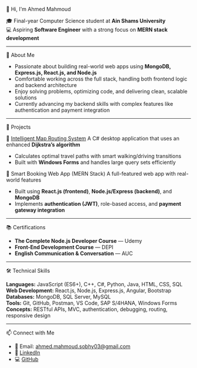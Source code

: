 👋 Hi, I'm Ahmed Mahmoud

🎓 Final-year Computer Science student at **Ain Shams University**  
💻 Aspiring **Software Engineer** with a strong focus on **MERN stack development**

---

💼 About Me

- Passionate about building real-world web apps using **MongoDB, Express.js, React.js, and Node.js**
- Comfortable working across the full stack, handling both frontend logic and backend architecture
- Enjoy solving problems, optimizing code, and delivering clean, scalable solutions
- Currently advancing my backend skills with complex features like authentication and payment integration

---

🚀 Projects

🧭 [Intelligent Map Routing System](https://github.com/Ahmed-Mahmoudd/Map-Routing)
A C# desktop application that uses an enhanced **Dijkstra’s algorithm**  
- Calculates optimal travel paths with smart walking/driving transitions  
- Built with **Windows Forms** and handles large query sets efficiently

🧾 Smart Booking Web App (MERN Stack)
A full-featured web app with real-world features  
- Built using **React.js (frontend)**, **Node.js/Express (backend)**, and **MongoDB**  
- Implements **authentication (JWT)**, role-based access, and **payment gateway integration**

---

📚 Certifications

- **The Complete Node.js Developer Course** — Udemy  
- **Front-End Development Course** — DEPI  
- **English Communication & Conversation** — AUC

---

🛠️ Technical Skills

**Languages:** JavaScript (ES6+), C++, C\#, Python, Java, HTML, CSS, SQL  
**Web Development:** React.js, Node.js, Express.js, Angular, Bootstrap  
**Databases:** MongoDB, SQL Server, MySQL  
**Tools:** Git, GitHub, Postman, VS Code, SAP S/4HANA, Windows Forms  
**Concepts:** RESTful APIs, MVC, authentication, debugging, routing, responsive design

---

📫 Connect with Me

- 📧 Email: ahmed.mahmoud.sobhy03@gmail.com  
- 💼 [LinkedIn](https://linkedin.com/in/ahmed-mahmoud11)  
- 💻 [GitHub](https://github.com/Ahmed-Mahmoudd)
